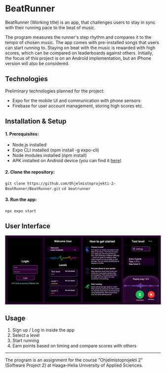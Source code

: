 # BeatRunner

BeatRunner (Working title) is an app, that challenges users to stay in sync with their running pace to the beat of music.

The program measures the runner's step rhythm and compares it to the tempo of chosen music. The app comes with pre-installed songs that users can start running to. Staying on beat with the music is rewarded with high scores, which can be compared on leaderboards against others. Initially, the focus of this project is on an Android implementation, but an iPhone version will also be considered.

## Technologies

Preliminary technologies planned for the project:

- Expo for the mobile UI and communication with phone sensors
- Firebase for user account management, storing high scores etc.

## Installation & Setup

#### 1. Prerequisites:

- Node.js installed
- Expo CLI installed (npm install -g expo-cli)
- Node modules installed (npm install)
- APK installed on Android device (you can find it [here](https://expo.dev/accounts/beatrunner/projects/beatrunner/builds/d357db4d-85d1-49f3-bbe0-563cf0209398)) 

#### 2. Clone the repository:

`git clone https://github.com/Ohjelmistoprojekti-2-BeatRunner/BeatRunner.git`
`cd beatrunner`

#### 3. Run the app:

`npx expo start`

## User Interface

![Käyttöliittymäkaavio](./Images/Kayttoliittyma.png)

## Usage

1. Sign up / Log in inside the app
2. Select a level
3. Start running
4. Earn points based on timing and compare scores with others

---

The program is an assignment for the course "Ohjelmistoprojekti 2" (Software Project 2) at Haaga-Helia University of Applied Sciences.

